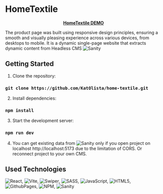 # HomeTextile

<p align="center">
  <a href="katolista.github.io/home-textile/">
    <strong>HomeTextile DEMO</strong>
  </a>
</p>

The product page was built using responsive design principles, ensuring a smooth and visually pleasing experience across various devices, from desktops to mobile. It is a dynamic single-page website that extracts dynamic content from Headless CMS ![Sanity](https://img.shields.io/badge/Sanity-F03E2F.svg?style=for-the-badge&logo=Sanity&logoColor=white)

## Getting Started

1. Clone the repository:
### `git clone https://github.com/KatOlista/home-textile.git`

2. Install dependencies:

### `npm install`

3. Start the development server:

### `npm run dev`

4. You can get existing data from ![Sanity](https://img.shields.io/badge/Sanity-F03E2F.svg?style=for-the-badge&logo=Sanity&logoColor=white) only if you open project on localhost http://localhost:5173 due to the limitation of CORS. Or reconnect project to your own CMS.


## Used Technologies

![React](https://img.shields.io/badge/react-%2320232a.svg?style=for-the-badge&logo=react&logoColor=%2361DAFB),
![Vite](https://img.shields.io/badge/Vite-B73BFE?style=for-the-badge&logo=vite&logoColor=FFD62E),
![Swiper](https://img.shields.io/badge/Swiper-6332F6.svg?style=for-the-badge&logo=Swiper&logoColor=white),
![SASS](https://img.shields.io/badge/SASS-hotpink.svg?style=for-the-badge&logo=SASS&logoColor=white),
![JavaScript](https://img.shields.io/badge/javascript-%23323330.svg?style=for-the-badge&logo=javascript&logoColor=%23F7DF1E),
![HTML5](https://img.shields.io/badge/html5-%23E34F26.svg?style=for-the-badge&logo=html5&logoColor=white),
![GithubPages](https://img.shields.io/badge/github%20pages-121013?style=for-the-badge&logo=github&logoColor=white),
![NPM](https://img.shields.io/badge/NPM-%23CB3837.svg?style=for-the-badge&logo=npm&logoColor=white),
![Sanity](https://img.shields.io/badge/Sanity-F03E2F.svg?style=for-the-badge&logo=Sanity&logoColor=white)
